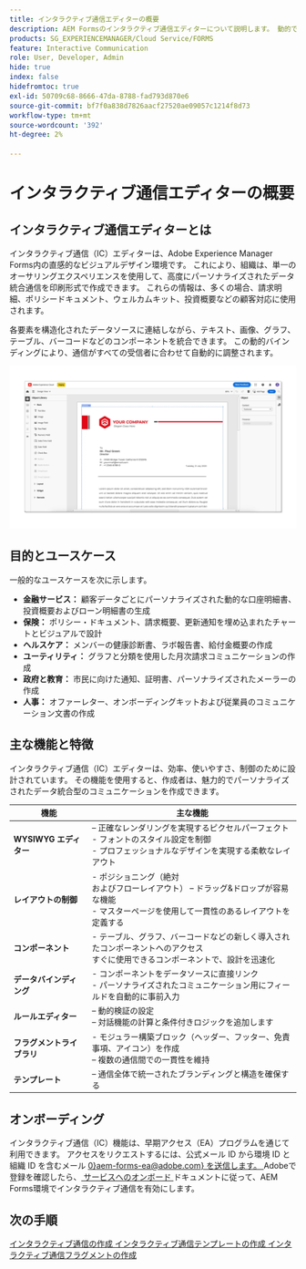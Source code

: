```yaml
---
title: インタラクティブ通信エディターの概要
description: AEM Formsのインタラクティブ通信エディターについて説明します。 動的でパーソナライズされたコミュニケーションを作成するための主な機能、オンボーディング手順、実際のユースケースについて説明します。
products: SG_EXPERIENCEMANAGER/Cloud Service/FORMS
feature: Interactive Communication
role: User, Developer, Admin
hide: true
index: false
hidefromtoc: true
exl-id: 50709c68-8666-47da-8788-fad793d870e6
source-git-commit: bf7f0a838d7826aacf27520ae09057c1214f8d73
workflow-type: tm+mt
source-wordcount: '392'
ht-degree: 2%

---
```


# インタラクティブ通信エディターの概要

## インタラクティブ通信エディターとは

インタラクティブ通信（IC）エディターは、Adobe Experience Manager Forms内の直感的なビジュアルデザイン環境です。 これにより、組織は、単一のオーサリングエクスペリエンスを使用して、高度にパーソナライズされたデータ統合通信を印刷形式で作成できます。 これらの情報は、多くの場合、請求明細、ポリシードキュメント、ウェルカムキット、投資概要などの顧客対応に使用されます。

各要素を構造化されたデータソースに連結しながら、テキスト、画像、グラフ、テーブル、バーコードなどのコンポーネントを統合できます。 この動的バインディングにより、通信がすべての受信者に合わせて自動的に調整されます。

![IC 文書の検索 ](/help/forms/interactive-communication/assets/introimg.png)

## 目的とユースケース

一般的なユースケースを次に示します。

* **金融サービス：** 顧客データごとにパーソナライズされた動的な口座明細書、投資概要およびローン明細書の生成
* **保険：** ポリシー・ドキュメント、請求概要、更新通知を埋め込まれたチャートとビジュアルで設計
* **ヘルスケア：** メンバーの健康診断書、ラボ報告書、給付金概要の作成
* **ユーティリティ：** グラフと分類を使用した月次請求コミュニケーションの作成
* **政府と教育：** 市民に向けた通知、証明書、パーソナライズされたメーラーの作成
* **人事：** オファーレター、オンボーディングキットおよび従業員のコミュニケーション文書の作成

## 主な機能と特徴

インタラクティブ通信（IC）エディターは、効率、使いやすさ、制御のために設計されています。 その機能を使用すると、作成者は、魅力的でパーソナライズされたデータ統合型のコミュニケーションを作成できます。

| **機能** | **主な機能** |
|--------------------------------------|---------------------------------------------------------------------------------------|
| **WYSIWYG エディター** |  – 正確なレンダリングを実現するピクセルパーフェクト <br> - フォントのスタイル設定を制御 <br> - プロフェッショナルなデザインを実現する柔軟なレイアウト |
| **レイアウトの制御** | - ポジショニング（絶対 <br> およびフローレイアウト） – ドラッグ&amp;ドロップが容易な機能 <br> - マスターページを使用して一貫性のあるレイアウトを定義する |
| **コンポーネント** | - テーブル、グラフ、バーコードなどの新しく導入されたコンポーネントへのアクセス <br> すぐに使用できるコンポーネントで、設計を迅速化 |
| **データバインディング** | - コンポーネントをデータソースに直接リンク <br> - パーソナライズされたコミュニケーション用にフィールドを自動的に事前入力 |
| **ルールエディター** |  – 動的検証の設定 <br> – 対話機能の計算と条件付きロジックを追加します |
| **フラグメントライブラリ** | - モジュラー構築ブロック（ヘッダー、フッター、免責事項、アイコン）を作成 <br> – 複数の通信間での一貫性を維持 |
| **テンプレート** |  – 通信全体で統一されたブランディングと構造を確保する |

## オンボーディング

インタラクティブ通信（IC）機能は、早期アクセス（EA）プログラムを通じて利用できます。 アクセスをリクエストするには、公式メール ID から環境 ID と組織 ID を含むメール [0&rbrace;aem-forms-ea@adobe.com&rbrace; を送信します。 ](mailto:aem-forms-ea@adobe.com)Adobeで登録を確認したら、[ サービスへのオンボード ](/help/forms/setup-forms-cloud-service.md) ドキュメントに従って、AEM Forms環境でインタラクティブ通信を有効にします。

## 次の手順

[ インタラクティブ通信の作成 ](/help/forms/interactive-communication/create-interactive-communication.md)
[ インタラクティブ通信テンプレートの作成 ](/help/forms/interactive-communication/create-interactive-communication-template.md)
[ インタラクティブ通信フラグメントの作成 ](/help/forms/interactive-communication/create-interactive-communication-fragment.md)

<!-- 
## Where to Find IC Documentation, Samples, and Tutorials

Whether you're just getting started or looking to build complex communications, Adobe offers extensive learning resources:
[Note: we'll add resources afterwards, below is just the format]

* Official Documentation:

[Create your first interactive communication]()
AEM Forms Interactive Communication Guide

* Tutorials & Videos:
Visit Adobe Experience League and explore the "Forms" section for step-by-step videos and use-case-based tutorials.
-->
